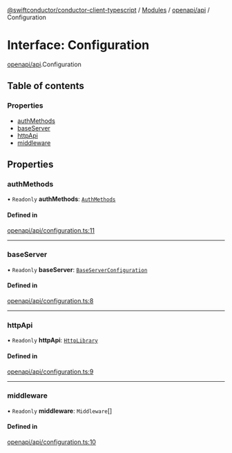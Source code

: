 [@swiftconductor/conductor-client-typescript](../README.md) / [Modules](../modules.md) / [openapi/api](../modules/openapi_api.md) / Configuration

# Interface: Configuration

[openapi/api](../modules/openapi_api.md).Configuration

## Table of contents

### Properties

- [authMethods](openapi_api.Configuration.md#authmethods)
- [baseServer](openapi_api.Configuration.md#baseserver)
- [httpApi](openapi_api.Configuration.md#httpapi)
- [middleware](openapi_api.Configuration.md#middleware)

## Properties

### authMethods

• `Readonly` **authMethods**: [`AuthMethods`](../modules/openapi_api.md#authmethods)

#### Defined in

[openapi/api/configuration.ts:11](https://github.com/swift-conductor/conductor-client-typescript/blob/9866b7c/openapi/api/configuration.ts#L11)

___

### baseServer

• `Readonly` **baseServer**: [`BaseServerConfiguration`](openapi_api.BaseServerConfiguration.md)

#### Defined in

[openapi/api/configuration.ts:8](https://github.com/swift-conductor/conductor-client-typescript/blob/9866b7c/openapi/api/configuration.ts#L8)

___

### httpApi

• `Readonly` **httpApi**: [`HttpLibrary`](openapi_api.HttpLibrary.md)

#### Defined in

[openapi/api/configuration.ts:9](https://github.com/swift-conductor/conductor-client-typescript/blob/9866b7c/openapi/api/configuration.ts#L9)

___

### middleware

• `Readonly` **middleware**: `Middleware`[]

#### Defined in

[openapi/api/configuration.ts:10](https://github.com/swift-conductor/conductor-client-typescript/blob/9866b7c/openapi/api/configuration.ts#L10)
